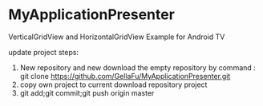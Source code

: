 # MyApplicationPresenter
VerticalGridView and HorizontalGridView Example for Android TV

update project steps:
1. New repository and new download the empty repository by command :
    git clone https://github.com/GellaFu/MyApplicationPresenter.git
2. copy own project to current download repository project
3. git add;git commit;git push origin master
